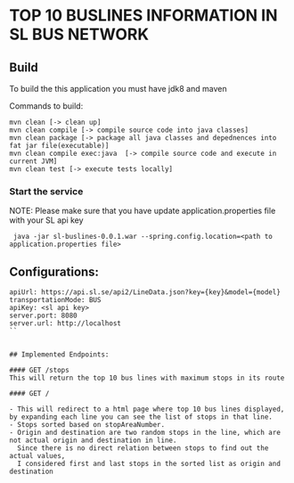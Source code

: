 # TOP 10 BUSLINES INFORMATION IN SL BUS NETWORK
	 
## Build
To build the this application you must have jdk8 and maven


Commands to build:
```
mvn clean [-> clean up]
mvn clean compile [-> compile source code into java classes]
mvn clean package [-> package all java classes and depednences into fat jar file(executable)]
mvn clean compile exec:java  [-> compile source code and execute in current JVM]
mvn clean test [-> execute tests locally]

```

### Start the service
NOTE: Please make sure that you have update application.properties file with your SL api key

```
 java -jar sl-buslines-0.0.1.war --spring.config.location=<path to application.properties file>
```

## Configurations:

```code
apiUrl: https://api.sl.se/api2/LineData.json?key={key}&model={model}
transportationMode: BUS
apiKey: <sl api key>
server.port: 8080
server.url: http://localhost
``


## Implemented Endpoints:

#### GET /stops
This will return the top 10 bus lines with maximum stops in its route

#### GET /

- This will redirect to a html page where top 10 bus lines displayed, by expanding each line you can see the list of stops in that line.
- Stops sorted based on stopAreaNumber.
- Origin and destination are two random stops in the line, which are not actual origin and destination in line.
  Since there is no direct relation between stops to find out the actual values,
  I considered first and last stops in the sorted list as origin and destination

